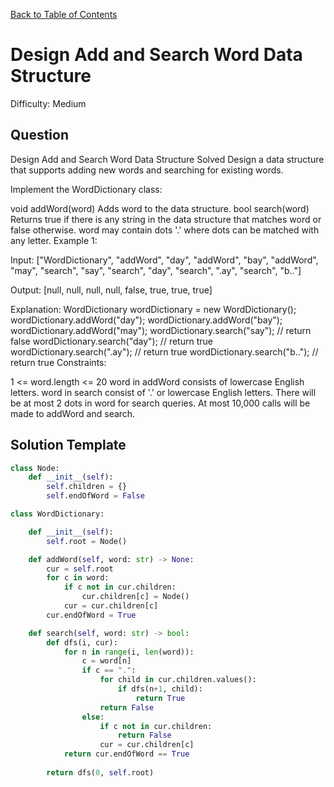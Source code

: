 [Back to Table of Contents](../README.md)

# Design Add and Search Word Data Structure
Difficulty: Medium

## Question
Design Add and Search Word Data Structure
Solved 
Design a data structure that supports adding new words and searching for existing words.

Implement the WordDictionary class:

void addWord(word) Adds word to the data structure.
bool search(word) Returns true if there is any string in the data structure that matches word or false otherwise. word may contain dots '.' where dots can be matched with any letter.
Example 1:

Input:
["WordDictionary", "addWord", "day", "addWord", "bay", "addWord", "may", "search", "say", "search", "day", "search", ".ay", "search", "b.."]

Output:
[null, null, null, null, false, true, true, true]

Explanation:
WordDictionary wordDictionary = new WordDictionary();
wordDictionary.addWord("day");
wordDictionary.addWord("bay");
wordDictionary.addWord("may");
wordDictionary.search("say"); // return false
wordDictionary.search("day"); // return true
wordDictionary.search(".ay"); // return true
wordDictionary.search("b.."); // return true
Constraints:

1 <= word.length <= 20
word in addWord consists of lowercase English letters.
word in search consist of '.' or lowercase English letters.
There will be at most 2 dots in word for search queries.
At most 10,000 calls will be made to addWord and search.

## Solution Template
```python
class Node:
    def __init__(self):
        self.children = {}
        self.endOfWord = False

class WordDictionary:

    def __init__(self):
        self.root = Node()

    def addWord(self, word: str) -> None:
        cur = self.root
        for c in word:
            if c not in cur.children:
                cur.children[c] = Node()
            cur = cur.children[c]
        cur.endOfWord = True

    def search(self, word: str) -> bool:
        def dfs(i, cur):
            for n in range(i, len(word)):
                c = word[n]
                if c == ".":
                    for child in cur.children.values():
                        if dfs(n+1, child):
                            return True
                    return False
                else:
                    if c not in cur.children:
                        return False
                    cur = cur.children[c]
            return cur.endOfWord == True
        
        return dfs(0, self.root)
        
```
